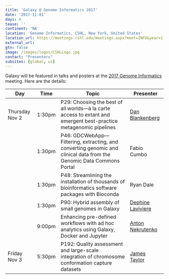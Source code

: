 ```yaml
---
title: 'Galaxy @ Genome Informatics 2017'
date: '2017-11-01'
days: 4
tease: ''
continent: 'NA'
location: 'Genome Informatics, CSHL, New York, United States'
location_url: https://meetings.cshl.edu/meetings.aspx?meet=INFO&year=17
external_url: 
gtn: false
image: /images/logos/CSHLLogo.jpg
contact: "Presenters"
subsites: [global, us]
---
```


Galaxy will be featured in talks and posters at the [2017 Genome Informatics](https://meetings.cshl.edu/abstracts.aspx?meet=INFO&year=17) meeting.  Here are the details:

| Day | Time | Topic | Presenter |
| ---- | :----: | ---- | ---- |
| Thursday Nov 2 | 1:30pm | P29: Choosing the best of all worlds—à la carte access to extant and emergent best-practice metagenomic pipelines | [Dan Blankenberg](/people/dan/) |
| | 1:30pm | P46: GDCWebApp—Filtering, extracting, and converting genomic and clinical data from the Genomic Data Commons Portal | Fabio Cumbo |
| | 1:30pm | P48: Streamlining the installation of thousands of bioinformatics software packages with Bioconda | Ryan Dale |
| | 1:30pm | P90: Hybrid assembly of small genomes in Galaxy | [Dephine Laviviere](/people/delphine-lariviere/) |
| | 9:00pm | Enhancing pre-defined workflows with ad hoc analytics using Galaxy, Docker and Jupyter | [Anton Nekrutenko](/people/anton/) |
| Friday Nov 3 | 5:30pm | P192: Quality assessment and large-scale integration of chromosome conformation capture datasets | [James Taylor](/people/james-taylor/) |

